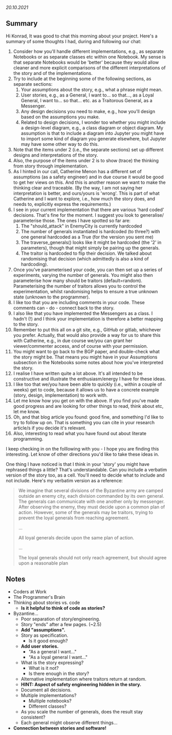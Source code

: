 *20.10.2021*

## Summary

Hi Konrad,
It was good to chat this morning about your project. Here's a summary of some thoughts I had, during and following our chat:

1. Consider how you'll handle different implementations, e.g., as separate Notebooks or as separate classes etc within one Notebook. My sense is that separate Notebooks would be 'better' because they would allow cleaner and more explicit comparisons of the different interpretations of the story and of the implementations.
2. Try to include at the beginning some of the following sections, as separate sections:
   1. Your assumptions about the story, e.g., what a phrase might mean.
   2. User stories, e.g., as a General, I want to... so that..., as a Loyal General, I want to... so that... etc. as a Traitorous General, as a Messenger.
   3. Any design decisions you need to make, e.g., how you'll design based on the assumptions you make.
   4. Related to design decisions, I wonder too whether you might include a design-level diagram, e.g., a class diagram or object diagram. My assumption is that to include a diagram into Jupyter you might have to import some kind of diagram you generate elsewhere, but Jupyter may have some other way to do this.
3. Note that the items under 2 (i.e., the separate sections) set up different designs and interpretations of the story.
4. Also, the purpose of the items under 2 is to show (trace) the thinking from story through implementation.
5. As I hinted in our call, Catherine Menon has a different set of assumptions (as a safety engineer) and in due course it would be good to get her views on this. And this is another reason we want to make the thinking clear and traceable. (By the way, I am not saying her interpretation is better, and ours/yours is 'wrong'. This is part of what Catherine and I want to explore, i.e., how much the story does, and needs to, explicitly express the requirements.)
6. I see in your current implementation that there are various 'hard coded' decisions. That's fine for the moment. I suggest you look to generalise/ parameterise those. The ones I have spotted so far are:
   1. The "should_attack" in EnemyCity is currently hardcoded
   2. The number of generals instantiated is hardcoded (to three?) with one general hardcoded as a True (for the version you sent me)
   3. The traverse_generals() looks like it might be hardcoded (the '2' in parameters), though that might simply be pairing up the generals.
   4. The traitor is hardcoded to flip their decision. We talked about randomising that decision (which admittedly is also a kind of hardcoding).
7. Once you've parameterised your code, you can then set up a series of experiments, varying the number of generals. You might also then parameterise how many should be traitors (default=random). Parameterising the number of traitors allows you to control the experimentation, whilst randomising helps to ensure a true unknown state (unknown to the programmer).
8. I like too that you are including comments in your code. These comments can - do - connect back to the story.
9. I also like that you have implemented the Messengers as a class. I hadn't (!) and I think your implementation is therefore a better mapping to the story.
10. Remember to put this all on a git site, e.g., GitHub or gitlab, whichever you prefer. Actually, that would also provide a way for us to share this with Catherine, e.g., in due course we/you can grant her viewer/commenter access, and of course with your permission.
11. You might want to go back to the BGP paper, and double-check what the story might be. That means you might have in your Assumptions subsection in the Notebooks some notes about how you've interpreted the story.
12. I realise I have written quite a lot above. It's all intended to be constructive and illustrate the enthusiasm/energy I have for these ideas.
13. I like too that we/you have been able to quickly (i.e., within a couple of weeks) get to code, because it allows us to have a concrete example (story, design, implementation) to work with.
14. Let me know how you get on with the above. If you find you've made good progress and are looking for other things to read, think about etc, let me know.
15. Oh, and that blog article you found: good fine, and something I'd like to try to follow up on. That is something you can cite in your research article/s if you decide it's relevant.
16. Also, interesting to read what you have found out about literate programming.

I keep checking in on the folllowing with you - I hope you are finding this interesting. Let know of other directions you'd like to take these ideas in.

One thing I have noticed is that I think in your 'story' you might have rephrased things a little? That's understandable. Can you include a verbatim version of the story too, as a cell. You'll need to decide what to include and not include. Here's my verbatim version as a reference:


> We imagine that several divisions of the Byzantine army are camped outside an enemy city, each division commanded by its own general. The generals can communicate with one another only by messenger. After observing the enemy, they must decide upon a common plan of action. However, some of the generals may be traitors, trying to prevent the loyal generals from reaching agreement.
>
> ...
>
> All loyal generals decide upon the same plan of action.
>
> ...
>
> The loyal generals should not only reach agreement, but should agree upon a reasonable plan

## Notes

* Coders at Work
* The Programmer's Brain
* Thinking about stories vs. code
  * **Is it helpful to think of code as stories?**
* Byzantine...
  * Poor separation of story/engineering.
  * Story "ends" after a few pages. (~2.5)
  * **Add "assumptions".**
  * Story as specification.
    * Is it good enough?
  * **Add user stories.**
    * "As a general I want..."
    * "As a loyal general I want..."
  * What is the story expressing?
    * What is it not?
    * Is there enough in the story?
  * Alternative implementation where traitors return at random.
  * **HINT: Aspect of safety engineering hidden in the story.**
  * Document all decisions.
  * Multiple implementations?
    * Multiple notebooks?
    * Different classes?
  * As you scale the number of generals, does the result stay consistent?
  * Each general might observe different things...
* **Connection between stories and software!**
